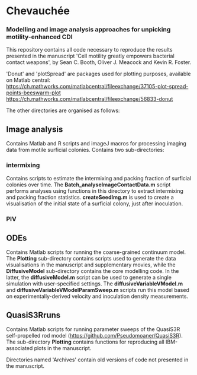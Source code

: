 # Chevauchée
### Modelling and image analysis approaches for unpicking motility-enhanced CDI

This repository contains all code necessary to reproduce the results presented in the manuscript 'Cell motility greatly empowers bacterial contact weapons', by Sean C. Booth, Oliver J. Meacock and Kevin R. Foster.

'Donut' and 'plotSpread' are packages used for plotting purposes, available on Matlab central:
https://ch.mathworks.com/matlabcentral/fileexchange/37105-plot-spread-points-beeswarm-plot
https://ch.mathworks.com/matlabcentral/fileexchange/56833-donut

The other directories are organised as follows:

## Image analysis
Contains Matlab and R scripts and imageJ macros for processing imaging data from motile surficial colonies. Contains two sub-directories:

### intermixing
Contains scripts to estimate the intermixing and packing fraction of surficial colonies over time. The **Batch_analyseImageContactData.m** script performs analyses using functions in this directory to extract intermixing and packing fraction statistics. **createSeedImg.m** is used to create a visualisation of the initial state of a surficial colony, just after inoculation.

### PIV

## ODEs
Contains Matlab scripts for running the coarse-grained continuum model. The **Plotting** sub-directory contains scripts used to generate the data visualisations in the manuscript and supplementary movies, while the **DiffusiveModel** sub-directory contains the core modelling code. In the latter, the **diffusiveModel.m** script can be used to generate a single simulation with user-specified settings. The **diffusiveVariableVModel.m** and **diffusiveVariableVModelParamSweep.m** scripts run this model based on experimentally-derived velocity and inoculation density measurements.

## QuasiS3Rruns
Contains Matlab scripts for running parameter sweeps of the QuasiS3R self-propelled rod model (https://github.com/Pseudomoaner/QuasiS3R). The sub-directory **Plotting** contains functions for reproducing all IBM-associated plots in the manuscript.

Directories named 'Archives' contain old versions of code not presented in the manuscript.
